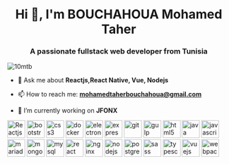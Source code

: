 <h1 align="center">Hi 👋, I'm BOUCHAHOUA Mohamed Taher</h1>
<h3 align="center">A passionate fullstack web developer from Tunisia</h3>
<p align="left"> <img src="https://komarev.com/ghpvc/?username=10mtb" alt="10mtb" /> </p>

- 💬 Ask me about **Reactjs,React Native, Vue, Nodejs** 

- 📫 How to reach me: **mohamedtaherbouchahoua@gmail.com**

- 🔭 I’m currently working on **JFONX**

<p align="left">
  <img
    width="40"
    height="40"
    src="https://icongr.am/devicon/react-original.svg"
    alt="Reactjs"
    width="40"
    height="40"
  />
  <img
    src="https://devicons.github.io/devicon/devicon.git/icons/bootstrap/bootstrap-plain.svg"
    alt="bootstrap"
    width="40"
    height="40"
  />
  <img
    src="https://devicons.github.io/devicon/devicon.git/icons/css3/css3-original-wordmark.svg"
    alt="css3"
    width="40"
    height="40"
  />
  <img
    src="https://devicons.github.io/devicon/devicon.git/icons/docker/docker-original-wordmark.svg"
    alt="docker"
    width="40"
    height="40"
  />
  <img
    src="https://devicons.github.io/devicon/devicon.git/icons/electron/electron-original.svg"
    alt="electron"
    width="40"
    height="40"
  />
  <img
    src="https://devicons.github.io/devicon/devicon.git/icons/express/express-original-wordmark.svg"
    alt="express"
    width="40"
    height="40"
  />
  <img
    src="https://www.vectorlogo.zone/logos/git-scm/git-scm-icon.svg"
    alt="git"
    width="40"
    height="40"
  />
  <img
    src="https://devicons.github.io/devicon/devicon.git/icons/gulp/gulp-plain.svg"
    alt="gulp"
    width="40"
    height="40"
  />
  <img
    src="https://devicons.github.io/devicon/devicon.git/icons/html5/html5-original-wordmark.svg"
    alt="html5"
    width="40"
    height="40"
  />
  <img
    src="https://devicons.github.io/devicon/devicon.git/icons/java/java-original-wordmark.svg"
    alt="java"
    width="40"
    height="40"
  />
  <img
    src="https://devicons.github.io/devicon/devicon.git/icons/javascript/javascript-original.svg"
    alt="javascript"
    width="40"
    height="40"
  />
  <img
    src="https://www.vectorlogo.zone/logos/mariadb/mariadb-icon.svg"
    alt="mariadb"
    width="40"
    height="40"
  />
  <img
    src="https://devicons.github.io/devicon/devicon.git/icons/mongodb/mongodb-original-wordmark.svg"
    alt="mongodb"
    width="40"
    height="40"
  />
  <img
    src="https://devicons.github.io/devicon/devicon.git/icons/mysql/mysql-original-wordmark.svg"
    alt="mysql"
    width="40"
    height="40"
  />
  <img
    src="https://icongr.am/devicon/react-original-wordmark.svg"
    alt="react native"
    width="40"
    height="40"
  />
  <img
    src="https://devicons.github.io/devicon/devicon.git/icons/nginx/nginx-original.svg"
    alt="nginx"
    width="40"
    height="40"
  />
  <img
    src="https://devicons.github.io/devicon/devicon.git/icons/nodejs/nodejs-original-wordmark.svg"
    alt="nodejs"
    width="40"
    height="40"
  />
  <img
    src="https://devicons.github.io/devicon/devicon.git/icons/postgresql/postgresql-original-wordmark.svg"
    alt="postgresql"
    width="40"
    height="40"
  />
  <img
    src="https://devicons.github.io/devicon/devicon.git/icons/sass/sass-original.svg"
    alt="sass"
    width="40"
    height="40"
  />
  <img
    src="https://devicons.github.io/devicon/devicon.git/icons/typescript/typescript-original.svg"
    alt="typescript"
    width="40"
    height="40"
  />
  <img
    src="https://devicons.github.io/devicon/devicon.git/icons/vuejs/vuejs-original-wordmark.svg"
    alt="vuejs"
    width="40"
    height="40"
  />
  <img
    src="https://devicons.github.io/devicon/devicon.git/icons/webpack/webpack-original.svg"
    alt="webpack"
    width="40"
    height="40"
  />
</p>

<!--
**10mtb/10mtb** is a ✨ _special_ ✨ repository because its `README.md` (this file) appears on your GitHub profile.

Here are some ideas to get you started:

- 🔭 I’m currently working on ...
- 🌱 I’m currently learning ...
- 👯 I’m looking to collaborate on ...
- 🤔 I’m looking for help with ...
- 😄 Pronouns: ...
- ⚡ Fun fact: ...
-->


